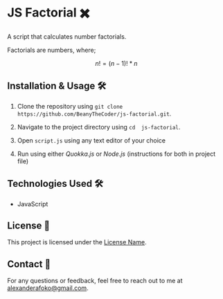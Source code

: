 # JS Factorial ✖️

A script that calculates number factorials.

Factorials are numbers, where;

$$ 
n! = (n-1)! * n 
$$

## Installation & Usage 🛠️

1. Clone the repository using `git clone https://github.com/BeanyTheCoder/js-factorial.git`.

2. Navigate to the project directory using `cd  js-factorial`.
3. Open `script.js` using any text editor of your choice
4. Run using either
   _Quokka.js_ or _Node.js_ (instructions for both in project file)

## Technologies Used 🛠️

- JavaScript

## License 📝

This project is licensed under the [License Name](link-to-license-file).

## Contact 📧

For any questions or feedback, feel free to reach out to me at alexanderafoko@gmail.com.
